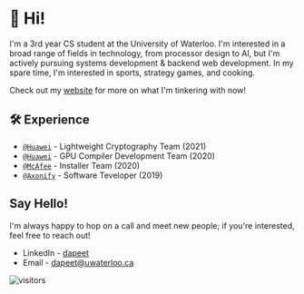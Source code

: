 # 👋 Hi! 

I'm a 3rd year CS student at the University of Waterloo. I'm interested in a broad range of fields in technology, from processor design to AI, but I'm actively pursuing systems development & backend web development. In my spare time, I'm interested in sports, strategy games, and cooking.

Check out my [website](https://website.davidpeet.md) for more on what I'm tinkering with now!

## 🛠️ Experience
- [`@Huawei`](https://www.huawei.com/en/) - Lightweight Cryptography Team (2021)
- [`@Huawei`](https://www.huawei.com/en/) - GPU Compiler Development Team (2020)
- [`@McAfee`](https://www.mcafee.com/en-gb/antivirus.html) - Installer Team (2020)
- [`@Axonify`](https://axonify.com/) - Software Teveloper (2019)

## Say Hello!

I'm always happy to hop on a call and meet new people; if you're interested, feel free to reach out!

- LinkedIn - [dapeet](https://www.linkedin.com/in/dapeet/)
- Email - [dapeet@uwaterloo.ca](mailto:dapeet@uwaterloo.ca?subject=Hello!)

![visitors](https://davidpeet8-visitors.herokuapp.com/badge?page_id=davidpeet8.davidpeet8)
<!--
**DavidPeet8/davidpeet8** is a ✨ _special_ ✨ repository because its `README.md` (this file) appears on your GitHub profile.

Here are some ideas to get you started:

- 🔭 I’m currently working on ...
- 🌱 I’m currently learning ...
- 👯 I’m looking to collaborate on ...
- 🤔 I’m looking for help with ...
- 💬 Ask me about ...
- 📫 How to reach me: ...
- 😄 Pronouns: ...
- ⚡ Fun fact: ...
-->
